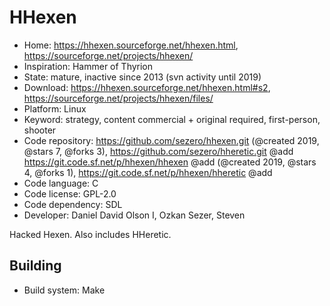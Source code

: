 # HHexen

- Home: https://hhexen.sourceforge.net/hhexen.html, https://sourceforge.net/projects/hhexen/
- Inspiration: Hammer of Thyrion
- State: mature, inactive since 2013 (svn activity until 2019)
- Download: https://hhexen.sourceforge.net/hhexen.html#s2, https://sourceforge.net/projects/hhexen/files/
- Platform: Linux
- Keyword: strategy, content commercial + original required, first-person, shooter
- Code repository: https://github.com/sezero/hhexen.git (@created 2019, @stars 7, @forks 3), https://github.com/sezero/hheretic.git @add https://git.code.sf.net/p/hhexen/hhexen @add (@created 2019, @stars 4, @forks 1), https://git.code.sf.net/p/hhexen/hheretic @add
- Code language: C
- Code license: GPL-2.0
- Code dependency: SDL
- Developer: Daniel David Olson I, Ozkan Sezer, Steven

Hacked Hexen. Also includes HHeretic.

## Building

- Build system: Make
